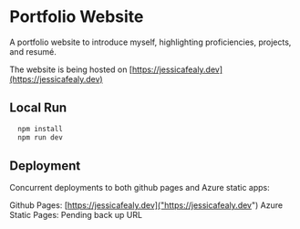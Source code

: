 # Portfolio Website

A portfolio website to introduce myself, highlighting proficiencies, projects, and resumé.

The website is being hosted on [https://jessicafealy.dev](https://jessicafealy.dev)

## Local Run

```bash
  npm install
  npm run dev
```

## Deployment

Concurrent deployments to both github pages and Azure static apps:

Github Pages: [https://jessicafealy.dev]("https://jessicafealy.dev")
Azure Static Pages: Pending back up URL
